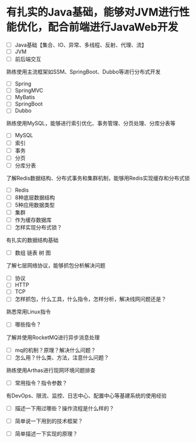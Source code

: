 # 有扎实的Java基础，能够对JVM进行性能优化，配合前端进行JavaWeb开发
- [ ] Java基础【集合、IO、异常、多线程、反射、代理、流】
- [ ] JVM
- [ ] 前后端交互

熟练使用主流框架如SSM、SpringBoot、Dubbo等进行分布式开发
- [ ] Spring
- [ ] SpringMVC
- [ ] MyBatis
- [ ] SpringBoot
- [ ] Dubbo

熟练使用MySQL，能够进行索引优化、事务管理、分页处理、分库分表等
- [ ] MySQL
- [ ] 索引
- [ ] 事务
- [ ] 分页
- [ ] 分库分表

了解Redis数据结构、分布式事务和集群机制，能够用Redis实现缓存和分布式锁
- [ ] Redis
- [ ] 8种底层数据结构
- [ ] 5种应用数据类型
- [ ] 集群
- [ ] 作为缓存数据库
- [ ] 怎样实现分布式锁？

有扎实的数据结构基础
- [ ] 数组 链表 树 图

了解七层网络协议，能够抓包分析解决问题
- [ ] 协议
- [ ] HTTP
- [ ] TCP
- [ ] 怎样抓包，什么工具，什么指令，怎样分析，解决线网问题还是？

熟悉常用Linux指令
- [ ] 哪些指令？

了解并使用RocketMQ进行异步消息处理
- [ ] mq的机制？原理？解决什么问题？
- [ ] 怎么用？什么类、方法，注意什么问题？

熟练使用Arthas进行现网环境问题排查
- [ ] 常用指令？指令参数？

有DevOps、限流、监控、日志中心、配置中心等基建系统的使用经验
- [ ] 描述一下用过哪些？操作流程是什么样的？
- [ ] 简单说一下用到的技术框架？
- [ ] 简单描述一下实现的原理？


